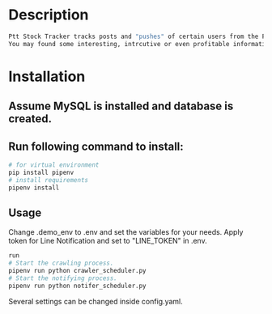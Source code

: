 # Description
```bash
Ptt Stock Tracker tracks posts and "pushes" of certain users from the PTT Stock forum.
You may found some interesting, intrcutive or even profitable information from those messages.
```

# Installation
## Assume MySQL is installed and database is created.
## Run following command to install:
```bash
# for virtual environment
pip install pipenv
# install requirements
pipenv install
```

## Usage
Change .demo_env to .env and set the variables for your needs.
Apply token for Line Notification and set to "LINE_TOKEN" in .env.
```bash
run
# Start the crawling process.
pipenv run python crawler_scheduler.py
# Start the notifying process.
pipenv run python notifer_scheduler.py
```

Several settings can be changed inside config.yaml.
